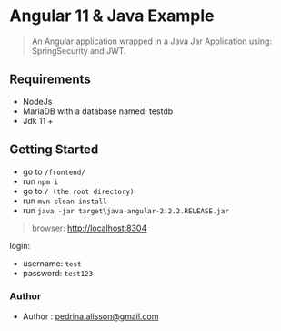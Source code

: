 # Angular 11 & Java Example

> An Angular application wrapped in a Java Jar Application using: SpringSecurity and JWT.

## Requirements

- NodeJs
- MariaDB with a database named: testdb 
- Jdk 11 +

## Getting Started

* go to `/frontend/`
* run `npm i`
* go to `/ (the root directory)`
* run `mvn clean install`
* run `java -jar target\java-angular-2.2.2.RELEASE.jar`

> browser: [http://localhost:8304](http://localhost:8304) 

login:

* username: `test`
* password: `test123`

### Author
* Author  : pedrina.alisson@gmail.com
